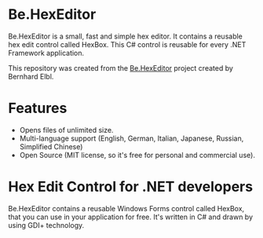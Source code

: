 Be.HexEditor
============

Be.HexEditor is a small, fast and simple hex editor. It contains a reusable hex edit control called HexBox. This C# control is reusable for every .NET Framework application.

This repository was created from the [Be.HexEditor](http://sourceforge.net/projects/hexbox/) project created by Bernhard Elbl.

Features
========

* Opens files of unlimited size.
* Multi-language support (English, German, Italian, Japanese, Russian, Simplified Chinese)
* Open Source (MIT license, so it's free for personal and commercial use).

Hex Edit Control for .NET developers
====================================

Be.HexEditor contains a reusable Windows Forms control called HexBox, that you can use in your application for free. It's written in C# and drawn by using GDI+ technology.
